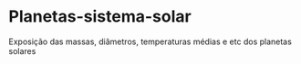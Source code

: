 # Planetas-sistema-solar
Exposição das massas, diâmetros, temperaturas médias e etc dos planetas solares

